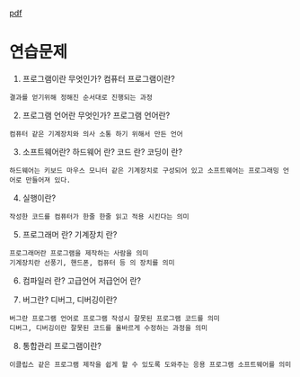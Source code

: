 [pdf](./JAVA240812simple148.pdf)
# 연습문제
1. 프로그램이란 무엇인가? 컴퓨터 프로그램이란? 
```
결과를 얻기위해 정해진 순서대로 진행되는 과정
```

2. 프로그램 언어란 무엇인가? 프로그램 언어란? 
```
컴퓨터 같은 기계장치와 의사 소통 하기 위해서 만든 언어
```

3. 소프트웨어란? 하드웨어 란? 코드 란? 코딩이 란? 
```
하드웨어는 키보드 마우스 모니터 같은 기계장치로 구성되어 있고 소프트웨어는 프로그래밍 언어로 만들어져 있다.
```

4. 실행이란? 
```
작성한 코드를 컴퓨터가 한줄 한줄 읽고 적용 시킨다는 의미
```

5. 프로그래머 란? 기계장치 란? 
```
프로그래머란 프로그램을 제작하는 사람을 의미
기계장치란 선풍기, 핸드폰, 컴퓨터 등 의 장치를 의미
```
6. 컴파일러 란? 고급언어 저급언어 란? 

7. 버그란? 디버그, 디버깅이란? 
```
버그란 프로그램 언어로 프로그램 작성시 잘못된 프로그램 코드를 의미
디버그, 디버깅이란 잘못된 코드를 올바르게 수정하는 과정을 의미
```
8. 통합관리 프로그램이란?
```
이클립스 같은 프로그램 제작을 쉽게 할 수 있도록 도와주는 응용 프로그램 소프트웨어를 의미
```
